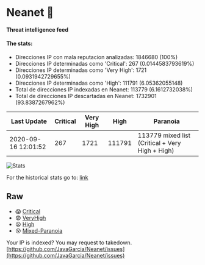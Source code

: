 # Neanet :hocho:
#### Threat intelligence feed
#### The stats:

- Direcciones IP con mala reputacion analizadas: 1846680 (100%)
- Direcciones IP determinadas como 'Critical':  267 (0.0144583793619%)
- Direcciones IP determinadas como 'Very High':  1721 (0.0931942729655%)
- Direcciones IP determinadas como 'High':  111791 (6.05362055148)
- Total de direcciones IP indexadas en Neanet:  113779 (6.1612732038%)
- Total de direcciones IP descartadas en Neanet:  1732901 (93.8387267962%)

| Last Update | Critical | Very High | High | Paranoia |
| --- | --- | --- | --- | --- |
| 2020-09-16 12:01:52 | 267 | 1721 | 111791 | 113779 mixed list (Critical + Very High + High)|

![Stats](https://docs.google.com/spreadsheets/d/e/2PACX-1vSnaNMIXVabIpDJjufMlzH7poXnshF3mgd8Is1g9ytUEzVsP5my4Trn8f-xkoLLQ38xpL3HtmUexLo6/pubchart?oid=501124687&format=image)

For the historical stats go to: [link](/stats.csv)
## Raw
- :scream: [Critical](https://raw.githubusercontent.com/JavaGarcia/Neanet/master/blacklists/neanet_critical.txt)
- :fearful: [VeryHigh](https://raw.githubusercontent.com/JavaGarcia/Neanet/master/blacklists/neanet_veryHigh.txtt)
- :frowning: [High](https://raw.githubusercontent.com/JavaGarcia/Neanet/master/blacklists/neanet_high.txt)
- :dizzy_face: [Mixed-Paranoia](https://raw.githubusercontent.com/JavaGarcia/Neanet/master/blacklists/neanet_all.txt)


Your IP is indexed? You may request to takedown. [https://github.com/JavaGarcia/Neanet/issues](https://github.com/JavaGarcia/Neanet/issues)




























































































































































































































































































































































































































































































































































































































































































































































































































































